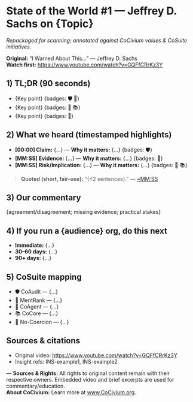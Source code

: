 # State of the World #1 — Jeffrey D. Sachs on {Topic}
*Repackaged for scanning; annotated against CoCivium values & CoSuite initiatives.*

**Original:** “I Warned About This…” — Jeffrey D. Sachs  
**Watch first:** https://www.youtube.com/watch?v=GQFfCRrKz3Y

## 1) TL;DR (90 seconds)
- {Key point} {badges: 🛡️ 🧮}
- {Key point} {badges: 🤝 📚}
- {Key point} {badges: 🧭}

## 2) What we heard (timestamped highlights)
- **[00:00] Claim:** {...} — **Why it matters:** {...} {badges: 🛡️}
- **[MM:SS] Evidence:** {...} — **Why it matters:** {...} {badges: 🧮}
- **[MM:SS] Risk/Implication:** {...} — **Why it matters:** {...} {badges: 🤝 📚}

> **Quoted (short, fair-use):** “{≤2 sentences}.” — [~MM:SS](https://www.youtube.com/watch?v=GQFfCRrKz3Y)

## 3) Our commentary
{agreement/disagreement; missing evidence; practical stakes}

## 4) If you run a {audience} org, do this next
- **Immediate:** {...}
- **30–60 days:** {...}
- **90+ days:** {...}

## 5) CoSuite mapping
- 🛡️ CoAudit — {...}
- 🧮 MeritRank — {...}
- 🤝 CoAgent — {...}
- 📚 CoCore — {...}
- 🧭 No-Coercion — {...}

## Sources & citations
- Original video: https://www.youtube.com/watch?v=GQFfCRrKz3Y
- Insight refs: INS-example1, INS-example2

—
**Sources & Rights:** All rights to original content remain with their respective owners. Embedded video and brief excerpts are used for commentary/education.  
**About CoCivium:** Learn more at www.CoCivium.org.
